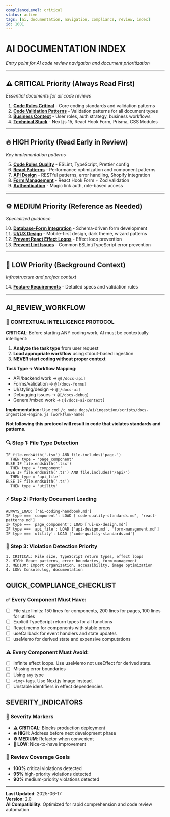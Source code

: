 ```yaml
---
complianceLevel: critical
status: active
tags: [ai, documentation, navigation, compliance, review, index]
id: 1001
---
```


# AI DOCUMENTATION INDEX
*Entry point for AI code review navigation and document prioritization*

<!-- AI_QUICK_REF
Overview: This document is the central navigation hub for AI-based code review. It contains these key elements
Key Rules: Follow document priority, use context-dependent selection, and review workflow steps.
Avoid: Skipping priority order, ignoring file type detection, and missing cross-references.
-->

---

## ⚠️ CRITICAL Priority (Always Read First)

*Essential documents for all code reviews*

1. **[Code Rules Critical](../../guides/code-rules-critical.md)** - Core coding standards and validation patterns
2. **[Code Validation Patterns](../../guides/code-validation-patterns.md)** - Validation patterns for all document types
3. **[Business Context](../../project/business-context.md)** - User roles, auth strategy, business workflows
4. **[Technical Stack](../../project/technical-stack.md)** - Next.js 15, React Hook Form, Prisma, CSS Modules

---

## 🔥 HIGH Priority (Read Early in Review)

*Key implementation patterns*

5. **[Code Rules Quality](../../guides/code-rules-quality.md)** - ESLint, TypeScript, Prettier config
6. **[React Patterns](../../guides/react-patterns.md)** - Performance optimization and component patterns
7. **[API Design](../../concerns/api-design.md)** - RESTful patterns, error handling, Shopify integration
8. **[Form Management](../../concerns/form-management.md)** - React Hook Form + Zod validation
9. **[Authentication](../../concerns/authentication.md)** - Magic link auth, role-based access

---

## ⚙️ MEDIUM Priority (Reference as Needed)

*Specialized guidance*

10. **[Database-Form Integration](../../guides/database-form-integration.md)** - Schema-driven form development
11. **[UI/UX Design](../../project/ui-ux-design.md)** - Mobile-first design, dark theme, wizard patterns
12. **[Prevent React Effect Loops](../../pitfalls/prevent-react-effect-loops.md)** - Effect loop prevention
13. **[Prevent Lint Issues](../../pitfalls/prevent-lint-issues.md)** - Common ESLint/TypeScript error prevention

---

## 📝 LOW Priority (Background Context)

*Infrastructure and project context*

14. **[Feature Requirements](../../project/feature-requirements.md)** - Detailed specs and validation rules

---

## AI_REVIEW_WORKFLOW

### 🧠 **CONTEXTUAL INTELLIGENCE PROTOCOL**
**CRITICAL**: Before starting ANY coding work, AI must be contextually intelligent:

1. **Analyze the task type** from user request
2. **Load appropriate workflow** using stdout-based ingestion  
3. **NEVER start coding without proper context**

**Task Type → Workflow Mapping:**
- API/backend work → `@[/docs-api]`
- Forms/validation → `@[/docs-forms]` 
- UI/styling/design → `@[/docs-ui]`
- Debugging issues → `@[/docs-debug]`
- General/mixed work → `@[/docs-ai-context]`

**Implementation:** Use `cmd /c node docs/ai/ingestion/scripts/docs-ingestion-engine.js [workflow-name]`

**Not following this protocol will result in code that violates standards and patterns.**

### 🔍 **Step 1: File Type Detection**
```
IF file.endsWith('.tsx') AND file.includes('page.') 
  THEN type = 'page_component'
ELSE IF file.endsWith('.tsx') 
  THEN type = 'component'
ELSE IF file.endsWith('.ts') AND file.includes('/api/')
  THEN type = 'api_file'
ELSE IF file.endsWith('.ts')
  THEN type = 'utility'
```

### ⚡ **Step 2: Priority Document Loading**
```
ALWAYS_LOAD: ['ai-coding-handbook.md']
IF type === 'component': LOAD ['code-quality-standards.md', 'react-patterns.md']
IF type === 'page_component': LOAD ['ui-ux-design.md']
IF type === 'api_file': LOAD ['api-design.md', 'form-management.md']
IF type === 'utility': LOAD ['code-quality-standards.md']
```

### 🎯 **Step 3: Violation Detection Priority**
```
1. CRITICAL: File size, TypeScript return types, effect loops
2. HIGH: React patterns, error boundaries, form management
3. MEDIUM: Import organization, accessibility, image optimization
4. LOW: Console.log, documentation
```

## QUICK_COMPLIANCE_CHECKLIST

### ✅ **Every Component Must Have:**
- [ ] File size limits: 150 lines for components, 200 lines for pages, 100 lines for utilities
- [ ] Explicit TypeScript return types for all functions
- [ ] React.memo for components with stable props
- [ ] useCallback for event handlers and state updates
- [ ] useMemo for derived state and expensive computations

### ⚠️ **Every Component Must Avoid:**
- [ ] Infinite effect loops. Use useMemo not useEffect for derived state.
- [ ] Missing error boundaries
- [ ] Using `any` type
- [ ] `<img>` tags. Use Next.js Image instead.
- [ ] Unstable identifiers in effect dependencies

## SEVERITY_INDICATORS

### 🚨 **Severity Markers**
- **⚠️ CRITICAL**: Blocks production deployment
- **🔥 HIGH**: Address before next development phase  
- **⚙️ MEDIUM**: Refactor when convenient
- **📝 LOW**: Nice-to-have improvement

### 🎯 **Review Coverage Goals**
- **100%** critical violations detected
- **95%** high-priority violations detected  
- **90%** medium-priority violations detected

---

**Last Updated**: 2025-06-17  
**Version**: 2.0  
**AI Compatibility**: Optimized for rapid comprehension and code review automation
